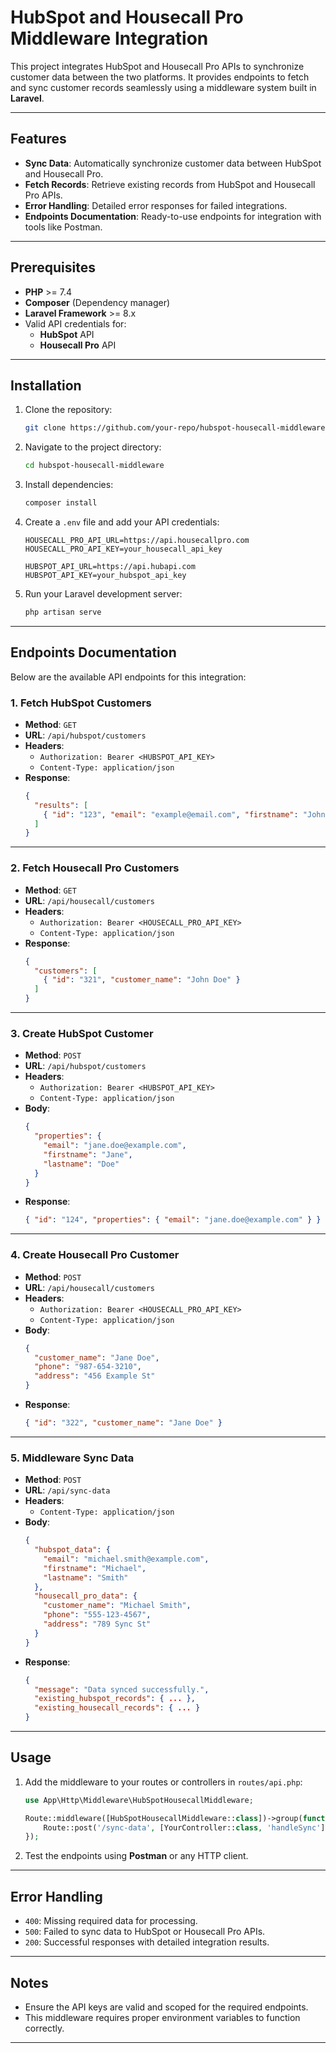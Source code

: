 # HubSpot and Housecall Pro Middleware Integration

This project integrates HubSpot and Housecall Pro APIs to synchronize customer data between the two platforms. It provides endpoints to fetch and sync customer records seamlessly using a middleware system built in **Laravel**.

---

## Features

- **Sync Data**: Automatically synchronize customer data between HubSpot and Housecall Pro.
- **Fetch Records**: Retrieve existing records from HubSpot and Housecall Pro APIs.
- **Error Handling**: Detailed error responses for failed integrations.
- **Endpoints Documentation**: Ready-to-use endpoints for integration with tools like Postman.

---

## Prerequisites

- **PHP** >= 7.4
- **Composer** (Dependency manager)
- **Laravel Framework** >= 8.x
- Valid API credentials for:
  - **HubSpot** API
  - **Housecall Pro** API

---

## Installation

1. Clone the repository:
   ```bash
   git clone https://github.com/your-repo/hubspot-housecall-middleware.git
   ```

2. Navigate to the project directory:
   ```bash
   cd hubspot-housecall-middleware
   ```

3. Install dependencies:
   ```bash
   composer install
   ```

4. Create a `.env` file and add your API credentials:
   ```dotenv
   HOUSECALL_PRO_API_URL=https://api.housecallpro.com
   HOUSECALL_PRO_API_KEY=your_housecall_api_key

   HUBSPOT_API_URL=https://api.hubapi.com
   HUBSPOT_API_KEY=your_hubspot_api_key
   ```

5. Run your Laravel development server:
   ```bash
   php artisan serve
   ```

---

## Endpoints Documentation

Below are the available API endpoints for this integration:

### 1. Fetch HubSpot Customers

- **Method**: `GET`  
- **URL**: `/api/hubspot/customers`  
- **Headers**:
  - `Authorization: Bearer <HUBSPOT_API_KEY>`
  - `Content-Type: application/json`  
- **Response**:
  ```json
  {
    "results": [
      { "id": "123", "email": "example@email.com", "firstname": "John" }
    ]
  }
  ```

---

### 2. Fetch Housecall Pro Customers

- **Method**: `GET`  
- **URL**: `/api/housecall/customers`  
- **Headers**:
  - `Authorization: Bearer <HOUSECALL_PRO_API_KEY>`
  - `Content-Type: application/json`  
- **Response**:
  ```json
  {
    "customers": [
      { "id": "321", "customer_name": "John Doe" }
    ]
  }
  ```

---

### 3. Create HubSpot Customer

- **Method**: `POST`  
- **URL**: `/api/hubspot/customers`  
- **Headers**:
  - `Authorization: Bearer <HUBSPOT_API_KEY>`
  - `Content-Type: application/json`  
- **Body**:
  ```json
  {
    "properties": {
      "email": "jane.doe@example.com",
      "firstname": "Jane",
      "lastname": "Doe"
    }
  }
  ```
- **Response**:
  ```json
  { "id": "124", "properties": { "email": "jane.doe@example.com" } }
  ```

---

### 4. Create Housecall Pro Customer

- **Method**: `POST`  
- **URL**: `/api/housecall/customers`  
- **Headers**:
  - `Authorization: Bearer <HOUSECALL_PRO_API_KEY>`
  - `Content-Type: application/json`  
- **Body**:
  ```json
  {
    "customer_name": "Jane Doe",
    "phone": "987-654-3210",
    "address": "456 Example St"
  }
  ```
- **Response**:
  ```json
  { "id": "322", "customer_name": "Jane Doe" }
  ```

---

### 5. Middleware Sync Data

- **Method**: `POST`  
- **URL**: `/api/sync-data`  
- **Headers**:
  - `Content-Type: application/json`  
- **Body**:
  ```json
  {
    "hubspot_data": {
      "email": "michael.smith@example.com",
      "firstname": "Michael",
      "lastname": "Smith"
    },
    "housecall_pro_data": {
      "customer_name": "Michael Smith",
      "phone": "555-123-4567",
      "address": "789 Sync St"
    }
  }
  ```
- **Response**:
  ```json
  {
    "message": "Data synced successfully.",
    "existing_hubspot_records": { ... },
    "existing_housecall_records": { ... }
  }
  ```

---

## Usage

1. Add the middleware to your routes or controllers in `routes/api.php`:
   ```php
   use App\Http\Middleware\HubSpotHousecallMiddleware;

   Route::middleware([HubSpotHousecallMiddleware::class])->group(function () {
       Route::post('/sync-data', [YourController::class, 'handleSync']);
   });
   ```

2. Test the endpoints using **Postman** or any HTTP client.

---

## Error Handling

- `400`: Missing required data for processing.
- `500`: Failed to sync data to HubSpot or Housecall Pro APIs.
- `200`: Successful responses with detailed integration results.

---

## Notes

- Ensure the API keys are valid and scoped for the required endpoints.
- This middleware requires proper environment variables to function correctly.

---

